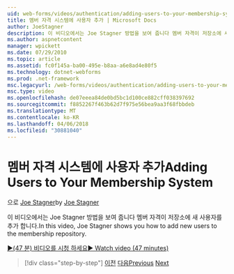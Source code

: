 ```yaml
---
uid: web-forms/videos/authentication/adding-users-to-your-membership-system
title: 멤버 자격 시스템에 사용자 추가 | Microsoft Docs
author: JoeStagner
description: 이 비디오에서는 Joe Stagner 방법을 보여 줍니다 멤버 자격이 저장소에 새 사용자를 추가 합니다.
ms.author: aspnetcontent
manager: wpickett
ms.date: 07/29/2010
ms.topic: article
ms.assetid: fc0f145a-ba00-495e-b8aa-a6e8ad4e80f5
ms.technology: dotnet-webforms
ms.prod: .net-framework
msc.legacyurl: /web-forms/videos/authentication/adding-users-to-your-membership-system
msc.type: video
ms.openlocfilehash: de07eeea84de0bd5bc1d100ce882cff038397692
ms.sourcegitcommit: f8852267f463b62d7f975e56bea9aa3f68fbbdeb
ms.translationtype: MT
ms.contentlocale: ko-KR
ms.lasthandoff: 04/06/2018
ms.locfileid: "30881040"
---
```

<a name="adding-users-to-your-membership-system"></a><span data-ttu-id="cdeb0-103">멤버 자격 시스템에 사용자 추가</span><span class="sxs-lookup"><span data-stu-id="cdeb0-103">Adding Users to Your Membership System</span></span>
====================
<span data-ttu-id="cdeb0-104">으로 [Joe Stagner](https://github.com/JoeStagner)</span><span class="sxs-lookup"><span data-stu-id="cdeb0-104">by [Joe Stagner](https://github.com/JoeStagner)</span></span>

<span data-ttu-id="cdeb0-105">이 비디오에서는 Joe Stagner 방법을 보여 줍니다 멤버 자격이 저장소에 새 사용자를 추가 합니다.</span><span class="sxs-lookup"><span data-stu-id="cdeb0-105">In this video, Joe Stagner shows you how to add new users to the membership repository.</span></span>

[<span data-ttu-id="cdeb0-106">&#9654;(47 분) 비디오를 시청 하세요</span><span class="sxs-lookup"><span data-stu-id="cdeb0-106">&#9654; Watch video (47 minutes)</span></span>](https://channel9.msdn.com/Blogs/ASP-NET-Site-Videos/adding-users-to-your-membership-system)

> [!div class="step-by-step"]
> <span data-ttu-id="cdeb0-107">[이전](validating-users-with-the-login-control.md)
> [다음](logging-users-into-your-membership-system.md)</span><span class="sxs-lookup"><span data-stu-id="cdeb0-107">[Previous](validating-users-with-the-login-control.md)
[Next](logging-users-into-your-membership-system.md)</span></span>
